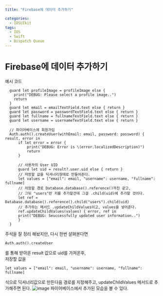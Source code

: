 ```yaml
---
title: "Firebase에 데이터 추가하기"

categories:
  - IOSUIkit
tags:
  - IOS
  - Swift
  - Dispatch Queue
---
```


# Firebase에 데이터 추가하기
예시 코드
~~~
  guard let profileImage = profileImage else {
    print("DEBUG: Please select a profile image..")
    return
  }
  guard let email = emailTextField.text else { return }
  guard let password = passwordTextField.text else { return }
  guard let fullname = fullnameTextField.text else { return }
  guard let username = usernameTextField.text else { return }
        
  // 파이어베이스에 회원가입
  Auth.auth().createUser(withEmail: email, password: password) { result, error in
      if let error = error {
          print("DEBUG: Error is \(error.localizedDescription)")
          return
      }
            
      // 사용자의 User UID
      guard let uid = result?.user.uid else { return }
      // 저장할 값을 딕셔너리형태로 만들어준다.
      let values = ["email": email, "username": username, "fullname": fullname]
      // 저장할 경로 Database.database().reference()까진 같고,
      // 그뒤 "users"란 키를 추가할건데 그걸 .child(uid)에 추가할 것이다.
      let ref = Database.database().reference().child("users").child(uid)
      // 추가하는 메서드 .updateChildValues이고, values을 넣어준다.
      ref.updateChildValues(values) { error, ref in
      print("DEBUG: Seuccessfully updated user information..")
      }
  }
~~~
주석을 잘 정리 해놨지만, 다시 한번 살펴본다면  
~~~
Auth.auth().createUser
~~~
를 통해 받아온 result 값으로 uid를 가져온후,  
저장할 값을
~~~
let values = ["email": email, "username": username, "fullname": fullname]
~~~
식으로 딕셔너리값으로 만든다음 경로를 지정해주고, updateChildValues 메서드로 추가해주면 된다.
![image](https://user-images.githubusercontent.com/68246962/196968017-6baf5df0-785e-41f7-8224-ef10eec8bc12.png)
파이어베이스에서 추가된 모습을 볼 수 있다.